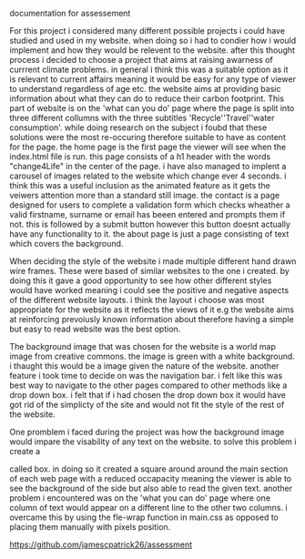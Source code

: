 documentation for assessement

For this project i considered many different possible projects i could have studied and used in my website. when doing so i had to condier how i would implement
and how they would be relevent to the website. after this thought process i decided to choose a project that aims at raising awarness of currrent climate problems.
in general i think this was a suitable option as it is relevant to current affairs meaning it would be easy for any type of viewer to understand regardless of age etc.
the website aims at providing basic information about what they can do to reduce their carbon footprint. This part of website is on the 'what can you do' page where
the page is split into three different collumns with the three subtitles 'Recycle''Travel''water consumption'. while doing research on the subject i foubd that these
solutions were the most re-occuring therefore suitable to have as content for the page. the home page is the first page the viewer will see when the index.html file is
run. this page consists of a h1 header with the words "change4Life" in the center of the page. i have also managed to implent a carousel of images related to the website
which change ever 4 seconds. i think this was a useful inclusion as the animated feature as it gets the veiwers attention more than a standard still image. the contact
is a page designed for users to complete a validation form which checks wheather a valid firstname, surname or email has beeen entered and prompts them if not. this is 
followed by a submit button however this button doesnt actually have any functionality to it. the about page is just a page consisting of text which covers the 
background.

When deciding the style of the website i made multiple different hand drawn wire frames. These were based of similar websites to the one i created. by doing this it
gave a good opportunity to see how other different styles would have worked meaning i could see the positive and negative aspects of the different website layouts. 
i think the layout i choose was most appropriate for the website as it reflects the views of it e.g the website aims at reinforcing prevoiusly known information about
therefore having a simple but easy to read website was the best option.

The background image that was chosen for the website is a world map image from creative commons. the image is green with a white background. i thaught this would be a
image given the nature of the website. another feature i took time to decide on was the navigation bar. i felt like this was best way to navigate to the other pages
compared to other methods like a drop down box. i felt that if i had chosen the drop down box it would have got rid of the simplicty of the site and would not fit the 
style of the rest of the website.

One promblem i faced during the project was how the background image would impare the visability of any text on the website. to solve this problem i create a <div> called
box. in doing so it created a square around around the main section of each web page with a reduced occapacity meaning the viewer is able to see the background of the 
side but also able to read the given text. another problem i encountered was on the 'what you can do' page where one column of text would appear on a different line to
the other two columns. i overcame this by using the fle-wrap function in main.css as opposed to placing them manually with pixels position.

https://github.com/jamescpatrick26/assessment
